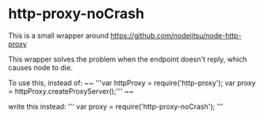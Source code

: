 http-proxy-noCrash
==================

This is a small wrapper around https://github.com/nodejitsu/node-http-proxy

This wrapper solves the problem when the endpoint doesn't reply, which causes node to die.

To use this, instead of:
~~
'''var httpProxy = require('http-proxy');
var proxy = httpProxy.createProxyServer();'''
~~

write this instead:
'''
var proxy = require('http-proxy-noCrash');
'''


